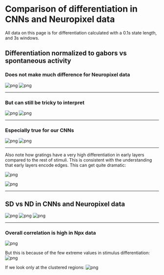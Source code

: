 # Comparison of differentiation in CNNs and Neuropixel data
All data on this page is for differentiation calculated with a 0.1s state length, and 3s windows.

## Differentiation normalized to gabors vs spontaneous activity

### Does not make much difference for Neuropixel data
![png](sn_df_spontaneous.png)
![png](sn_df_gabor.png)

---

### But can still be tricky to interpret
![png](bo_df_spontaneous.png)
![png](bo_df_gabor.png)

---

### Especially true for our CNNs
![png](inception_df_mousenoise.png)
![png](inception_df_gabor.png)

---

Also note how gratings have a very high differentiation in early layers compared to the rest of stimuli. This is consistent with the understanding that early layers encode edges. This can get quite dramatic:

![png](vgg_df_gabor.png)

![png](resnet_df_gabor.png)

---

## SD vs ND in CNNs and Neuropixel data
![png](corr_resnet.png)
![png](corr_hmax.png)
![png](corr_vgg.png)

---

### Overall correlation is high in Npx data
![png](corr.png)

But this is because of the few extreme values in stimulus differentiation:
![png](sd_nd_scatter.png)

If we look only at the clustered regions:
![png](corr_selected.png)